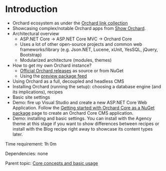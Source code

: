 # Introduction



- Orchard ecosystem as under the [Orchard link collection](../../LinkCollection)
- Showcasing complex/notable Orchard apps from [Show Orchard](http://showorchard.com).
- Architectural overview
	- ASP.NET Core -> ASP.NET Core MVC -> Orchard Core
	- Uses a lot of other open-source projects and common web frameworks/library (e.g. Json.NET, Lucene, xUnit, YesSQL, jQuery, Bootstrap)
	- Modularized architecture (modules, themes)
- How to get my own Orchard instance?
	- [Official Orchard releases](https://github.com/OrchardCMS/OrchardCore/releases) as source or from NuGet
	- Using the [preview package feed](https://docs.orchardcore.net/en/dev/docs/getting-started/preview-package-source/)
- Using Orchard as a full, decoupled and headless CMS
- Installing Orchard (running the setup): choosing a database engine (and its implications), recipes
- Basic site settings
- Demo: fire up Visual Studio and create a new ASP.NET Core Web Application. Follow the [Getting started with Orchard Core as a NuGet package](https://docs.orchardcore.net/en/dev/docs/getting-started/) page to create an Orchard Core CMS application.
- Demo: installing and basic settings. You can install with the Agency theme at this stage if you want to show differences between recipes or install with the Blog recipe right away to showcase its content types later.

Time requirement: 1h 0m

Dependencies: none

Parent topic: [Core concepts and basic usage](./)